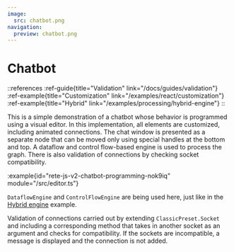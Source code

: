 ```yaml
---
image:
  src: chatbot.png
navigation:
  preview: chatbot.png
---
```


# Chatbot

::references
:ref-guide{title="Validation" link="/docs/guides/validation"}
:ref-example{title="Customization" link="/examples/react/customization"}
:ref-example{title="Hybrid" link="/examples/processing/hybrid-engine"}
::

This is a simple demonstration of a chatbot whose behavior is programmed using a visual editor. In this implementation, all elements are customized, including animated connections. The chat window is presented as a separate node that can be moved only using special handles at the bottom and top. A dataflow and control flow-based engine is used to process the graph. There is also validation of connections by checking socket compatibility.

:example{id="rete-js-v2-chatbot-programming-nok9iq" module="/src/editor.ts"}

`DataflowEngine` and `ControlFlowEngine` are being used here, just like in the [Hybrid engine](/examples/processing/hybrid-engine) example.

Validation of connections carried out by extending `ClassicPreset.Socket` and including a corresponding method that takes in another socket as an argument and checks for compatibility. If the sockets are incompatible, a message is displayed and the connection is not added.
